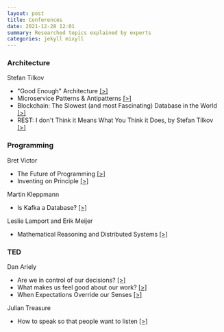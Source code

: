 ```yaml
---
layout: post
title: Conferences
date: 2021-12-28 12:01
summary: Researched topics explained by experts
categories: jekyll mixyll
---
```


### Architecture

Stefan Tilkov

- "Good Enough" Architecture [[>]](https://www.youtube.com/watch?v=PzEox3szeRc)
- Microservice Patterns & Antipatterns [[>]](https://www.youtube.com/watch?v=RsyOkifmamI)
- Blockchain: The Slowest (and most Fascinating) Database in the World [[>]](https://www.youtube.com/watch?v=li3rfBAP_fE)
- REST: I don't Think it Means What You Think it Does, by Stefan Tilkov [[>]](https://www.youtube.com/watch?v=pspy1H6A3FM)

### Programming

Bret Victor

- The Future of Programming [[>]](https://www.youtube.com/watch?v=8pTEmbeENF4)
- Inventing on Principle [[>]](https://www.youtube.com/watch?v=PUv66718DII)

Martin Kleppmann

- Is Kafka a Database? [[>]](https://www.youtube.com/watch?v=v2RJQELoM6Y)

Leslie Lamport and Erik Meijer

- Mathematical Reasoning and Distributed Systems [[>]](https://channel9.msdn.com/shows/Going+Deep/E2E-Erik-Meijer-and-Leslie-Lamport-Mathematical-Reasoning-and-Distributed-Systems/)


### TED

Dan Ariely

- Are we in control of our decisions? [[>]](https://www.youtube.com/watch?v=9X68dm92HVI)
- What makes us feel good about our work? [[>]](https://www.youtube.com/watch?v=5aH2Ppjpcho)
- When Expectations Override our Senses [[>]](https://www.youtube.com/watch?v=JTTBruF21Fk)

Julian Treasure

- How to speak so that people want to listen [[>]](https://www.youtube.com/watch?v=eIho2S0ZahI)